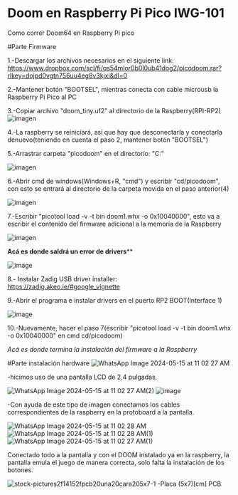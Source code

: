# Doom en Raspberry Pi Pico IWG-101

Como correr Doom64 en Raspberry Pi pico

#Parte Firmware

1.-Descargar los archivos necesarios en el siguiente link:
https://www.dropbox.com/scl/fi/qs54mlor0b0l0ub41dog2/picodoom.rar?rlkey=dojpd0vgtn756uu4eg8v3kjxi&dl=0

2.-Mantener botón "BOOTSEL", mientras conecta con cable microusb la Raspberry Pi Pico al PC

3.-Copiar archivo "doom_tiny.uf2" al directorio de la Raspberry(RPI-RP2)
![imagen](https://github.com/mrbencker/raspberry/assets/167112129/e97b6e39-465e-4e10-98f6-1a4f021fdf71)


4.-La raspberry se reiniciará, así que hay que desconectarla y conectarla denuevo(teniendo en cuenta el paso 2, mantener botón "BOOTSEL")

5.-Arrastrar carpeta "picodoom" en el directorio: "C:\"

![imagen](https://github.com/mrbencker/raspberry/assets/167112129/901830e1-0802-498b-972e-570cd091fd0e)


6.-Abrir cmd de windows(Windows+R, "cmd") y escribir "cd/picodoom", con esto se entrará al directorio de la carpeta movida en el paso anterior(4)

![imagen](https://github.com/mrbencker/raspberry/assets/167112129/347ed38c-afed-4f38-b72a-76acfd307864)


7.-Escribir "picotool load -v -t bin doom1.whx -o 0x10040000", esto va a escribir el contenido del firmware adicional a la memoria de la Raspberry

![imagen](https://github.com/mrbencker/raspberry/assets/167112129/2cea99b8-7d58-4fbf-a282-bfee94582a2e)

********Acá es donde saldrá un error de drivers**********

![image](https://github.com/mrbencker/raspberry/assets/167112129/8f9ecb8a-a898-43cc-8ae2-431d217d01ec)

8.- Instalar Zadig USB driver installer: https://zadig.akeo.ie/#google_vignette

9.-Abrir el programa e instalar drivers en el puerto RP2 BOOT(Interface 1)

![image](https://github.com/mrbencker/raspberry/assets/167112129/645793ff-dd3d-4756-84e0-a9969afd95a0)

10.-Nuevamente, hacer el paso 7(escribir "picotool load -v -t bin doom1.whx -o 0x10040000" en cmd cd/picodoom)

*Acá es donde termina la instalación del firmware a la Raspberry*

#Parte instalación hardware
![WhatsApp Image 2024-05-15 at 11 02 27 AM](https://github.com/mrbencker/raspberry/assets/167112129/f8db5971-c208-415c-bb2d-6b2b89cd22d2)

-hicimos uso de una pantalla LCD de 2,4 pulgadas.

![WhatsApp Image 2024-05-15 at 11 02 27 AM(2)](https://github.com/mrbencker/raspberry/assets/167112129/bc39b82e-7e1c-44b6-ac74-263cc497e6bd)
![image](https://github.com/mrbencker/raspberry/assets/167332513/17a9f618-b195-4558-be8a-c7cc9b298479)

-Con ayuda de este tipo de imagen conectamos los cables correspondientes de la raspberry en la protoboard a la pantalla.

![WhatsApp Image 2024-05-15 at 11 02 28 AM](https://github.com/mrbencker/raspberry/assets/167112129/05359b35-9c22-446f-a387-f6d8f39b5a19)
![WhatsApp Image 2024-05-15 at 11 02 28 AM(1)](https://github.com/mrbencker/raspberry/assets/167112129/822f8927-ae88-4ee3-9961-e1d1a279cb6e)
![WhatsApp Image 2024-05-15 at 11 02 27 AM(1)](https://github.com/mrbencker/raspberry/assets/167112129/da14a1c2-6f82-4e12-befc-b4e32643c49e)

Conectado todo a la pantalla y con el DOOM instalado ya en la raspberry, la pantalla emula el juego de manera correcta, solo falta la instalación de los botones.

![stock-pictures2f14152fpcb20una20cara205x7-1](https://github.com/mrbencker/raspberry/assets/167112129/fca9b98a-cfa1-47f7-a541-85040bef6a9f)
-Placa (5x7)[cm] PCB

